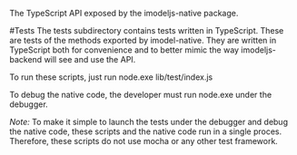 The TypeScript API exposed by the imodeljs-native package.

#Tests
The tests subdirectory contains tests written in TypeScript. These are tests of the methods exported by imodel-native. They are written in TypeScript both for convenience and to better mimic the way imodeljs-backend will see and use the API.

To run these scripts, just run node.exe lib/test/index.js

To debug the native code, the developer must run node.exe under the debugger.

*Note:* To make it simple to launch the tests under the debugger and debug the native code, these scripts and the native code run in a single proces. Therefore, these scripts do not use mocha or any other test framework.
